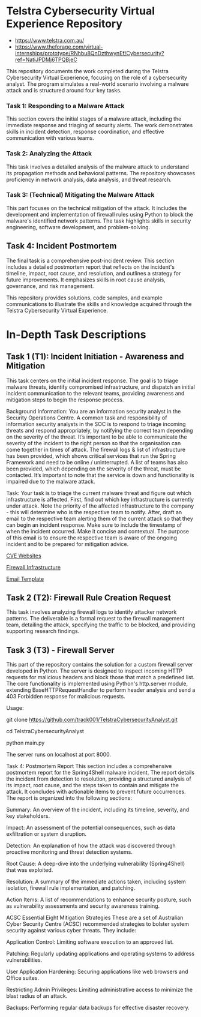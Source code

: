 # Telstra Cybersecurity Virtual Experience Repository
- https://www.telstra.com.au/
- https://www.theforage.com/virtual-internships/prototype/RNhbu8QnDzthwynEf/Cybersecurity?ref=NatiJPDMj6TPQBjeC

This repository documents the work completed during the Telstra Cybersecurity Virtual Experience, focusing on the role of a cybersecurity analyst. The program simulates a real-world scenario involving a malware attack and is structured around four key tasks.

### Task 1: Responding to a Malware Attack
This section covers the initial stages of a malware attack, including the immediate response and triaging of security alerts. The work demonstrates skills in incident detection, response coordination, and effective communication with various teams.

### Task 2: Analyzing the Attack
This task involves a detailed analysis of the malware attack to understand its propagation methods and behavioral patterns. The repository showcases proficiency in network analysis, data analysis, and threat research.

### Task 3: (Technical) Mitigating the Malware Attack

This part focuses on the technical mitigation of the attack. It includes the development and implementation of firewall rules using Python to block the malware's identified network patterns. The task highlights skills in security engineering, software development, and problem-solving.

## Task 4: Incident Postmortem
The final task is a comprehensive post-incident review. This section includes a detailed postmortem report that reflects on the incident's timeline, impact, root cause, and resolution, and outlines a strategy for future improvements. It emphasizes skills in root cause analysis, governance, and risk management.

This repository provides solutions, code samples, and example communications to illustrate the skills and knowledge acquired through the Telstra Cybersecurity Virtual Experience.


# In-Depth Task Descriptions

## Task 1 (T1): Incident Initiation - Awareness and Mitigation
This task centers on the initial incident response. The goal is to triage malware threats, identify compromised infrastructure, and dispatch an initial incident communication to the relevant teams, providing awareness and mitigation steps to begin the response process.

Background Information:
You are an information security analyst in the Security Operations Centre. A common task and responsibility of information security analysts in the SOC is to respond to triage incoming threats and respond appropriately, by notifying the correct team depending on the severity of the threat. It’s important to be able to communicate the severity of the incident to the right person so that the organisation can come together in times of attack. The firewall logs & list of infrastructure has been provided, which shows critical services that run the Spring Framework and need to be online / uninterrupted. A list of teams has also been provided, which depending on the severity of the threat, must be contacted. It’s important to note that the service is down and functionality is impaired due to the malware attack.

Task:
Your task is to triage the current malware threat and figure out which infrastructure is affected. First, find out which key infrastructure is currently under attack. Note the priority of the affected infrastructure to the company - this will determine who is the respective team to notify. After, draft an email to the respective team alerting them of the current attack so that they can begin an incident response. Make sure to include the timestamp of when the incident occurred. Make it concise and contextual. The purpose of this email is to ensure the respective team is aware of the ongoing incident and to be prepared for mitigation advice.

[CVE Websites](https://github.com/s-estrada/TelstraCybersecurityAnalyst/blob/main/Task%201%20CVE%20Websites)

[Firewall Infrastructure](https://github.com/s-estrada/TelstraCybersecurityAnalyst/blob/main/Task%201_2%20-%20Firewall_Infrastructure%20List.xlsx)

[Email Template](https://github.com/s-estrada/TelstraCybersecurityAnalyst/blob/main/T1%20-%20Email%20Template.docx)

## Task 2 (T2): Firewall Rule Creation Request
This task involves analyzing firewall logs to identify attacker network patterns. The deliverable is a formal request to the firewall management team, detailing the attack, specifying the traffic to be blocked, and providing supporting research findings.

## Task 3 (T3) - Firewall Server
This part of the repository contains the solution for a custom firewall server developed in Python. The server is designed to inspect incoming HTTP requests for malicious headers and block those that match a predefined list. The core functionality is implemented using Python's http.server module, extending BaseHTTPRequestHandler to perform header analysis and send a 403 Forbidden response for malicious requests.

Usage:

git clone https://github.com/track001/TelstraCybersecurityAnalyst.git

cd TelstraCybersecurityAnalyst

python main.py

The server runs on localhost at port 8000.

Task 4: Postmortem Report
This section includes a comprehensive postmortem report for the Spring4Shell malware incident. The report details the incident from detection to resolution, providing a structured analysis of its impact, root cause, and the steps taken to contain and mitigate the attack. It concludes with actionable items to prevent future occurrences. The report is organized into the following sections:

Summary: An overview of the incident, including its timeline, severity, and key stakeholders.

Impact: An assessment of the potential consequences, such as data exfiltration or system disruption.

Detection: An explanation of how the attack was discovered through proactive monitoring and threat detection systems.

Root Cause: A deep-dive into the underlying vulnerability (Spring4Shell) that was exploited.

Resolution: A summary of the immediate actions taken, including system isolation, firewall rule implementation, and patching.

Action Items: A list of recommendations to enhance security posture, such as vulnerability assessments and security awareness training.

ACSC Essential Eight Mitigation Strategies
These are a set of Australian Cyber Security Centre (ACSC) recommended strategies to bolster system security against various cyber threats.  They include:

Application Control: Limiting software execution to an approved list.

Patching: Regularly updating applications and operating systems to address vulnerabilities.

User Application Hardening: Securing applications like web browsers and Office suites.

Restricting Admin Privileges: Limiting administrative access to minimize the blast radius of an attack.

Backups: Performing regular data backups for effective disaster recovery.
